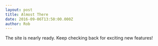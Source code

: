 ```yaml
---
layout: post
title: Almost There
date: 2016-09-06T13:50:00.000Z
author: Rob
---
```



The site is nearly ready.  Keep checking back for exciting new features!